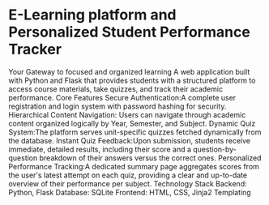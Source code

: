 # E-Learning platform and Personalized Student Performance Tracker
Your Gateway to focused and organized learning
A web application built with Python and Flask that provides students with a structured platform to access course materials, take quizzes, and track their academic performance.
Core Features
Secure Authentication:A complete user registration and login system with password hashing for security.
Hierarchical Content Navigation: Users can navigate through academic content organized logically by Year, Semester, and Subject.
Dynamic Quiz System:The platform serves unit-specific quizzes fetched dynamically from the database.
Instant Quiz Feedback:Upon submission, students receive immediate, detailed results, including their score and a question-by-question breakdown of their answers versus the correct ones.
Personalized Performance Tracking:A dedicated summary page aggregates scores from the user's latest attempt on each quiz, providing a clear and up-to-date overview of their performance per subject.
Technology Stack
Backend: Python, Flask
Database: SQLite
Frontend: HTML, CSS, Jinja2 Templating
